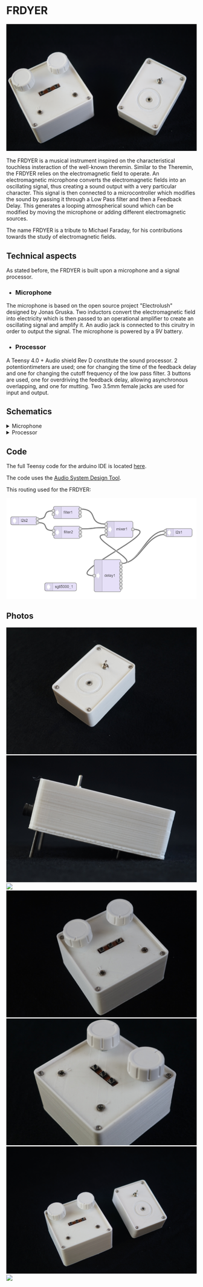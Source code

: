 # FRDYER

![Cover](./photos/DSC08678.JPG)



The FRDYER is a musical instrument inspired on the characteristical touchless insteraction of the well-known theremin. Similar to the Theremin, the FRDYER relies on the electromagnetic field to operate. An electromagnetic microphone converts the electromagnetic fields into an oscillating signal, thus creating a sound output with a very particular character. This signal is then connected to a microcontroller which modifies the sound by passing it through a  Low Pass filter and then a Feedback Delay. This generates a looping atmospherical sound which can be modified by moving the microphone or adding different electromagnetic sources. 

The name FRDYER is a tribute to Michael Faraday, for his contributions towards the study of electromagnetic fields.

 ## Technical aspects

As stated before, the FRDYER is built upon a microphone and a signal processor. 

- ### Microphone

The microphone is based on the open source project "Electrolush" designed by Jonas Gruska. Two inductors convert the electromagnetic field into electricity which is then passed to an operational amplifier to create an oscillating signal and amplify it. An audio jack is connected to this ciruitry in order to output the signal. The microphone is powered by a 9V battery.  

- ### Processor 

A Teensy 4.0 + Audio shield Rev D constitute the sound processor. 2 potentiontimeters are used; one for changing the time of the feedback delay and one for changing the cutoff frequency of the low pass filter. 3 buttons are used, one for overdriving the feedback delay, allowing asynchronous overlapping, and one for mutting. Two 3.5mm female jacks are used for input and output. 

## Schematics
<details>
<summary>Microphone</summary>

![Microphone](./Schematics/MicSchem.jpg)
</details>
<details>
<summary>Processor</summary>

![Processor](./Schematics/ProSchem.jpg)
</details>

## Code

The full Teensy code for the arduino IDE is located [here](./code/frdyer.ino).

The code uses the [Audio System Design Tool](https://www.pjrc.com/teensy/gui). 

This routing used for the FRDYER:

![routing](./code/FRDYERAudioSystemDesign.PNG)

## Photos

![](./photos/DSC08654.JPG)
![](./photos/DSC08656.JPG)
![](./photos/DSC08657.JPG)
![](./photos/DSC08665.JPG)
![](./photos/DSC08686.JPG)
![](./photos/DSC08677.JPG)
![](./photos/DSC08697.JPG)